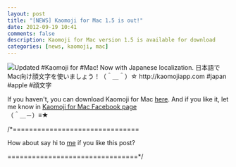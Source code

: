 ```yaml
---
layout: post
title: "[NEWS] Kaomoji for Mac 1.5 is out!"
date: 2012-09-19 10:41
comments: false
description: Kaomoji for Mac version 1.5 is available for download
categories: [news, kaomoji, mac]
---
```


![Updated #Kaomoji for #Mac! Now with Japanese localization. 日本語でMac向け顔文字を使いましょう！（＾＿＾）☆ http://kaomojiapp.com #japan #apple #顔文字](http://distilleryimage1.s3.amazonaws.com/1e74e32c01fa11e2ab4c22000a1d0350_7.jpg) 
<!-- more --> 
If you haven't, you can download Kaomoji for Mac [here](http://kaomojiapp.com). And if you like it, let me know in [Kaomoji for Mac Facebook page](http://www.facebook.com/kaomoji.mac) 
<br/>（＾＿－）≡★


/*===============================

How about say hi to [me](http://twitter.com/nicnocquee) if you like this post?

================================*/